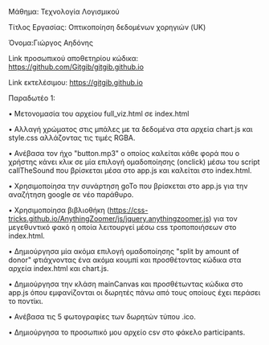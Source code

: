 Μάθημα: Τεχνολογία Λογισμικού

Τίτλος Εργασίας: Οπτικοποίηση δεδομένων χορηγιών (UK)

Όνομα:Γιώργος Αηδόνης

Link προσωπικού αποθετηρίου κώδικα: https://github.com/Gitgib/gitgib.github.io

Link εκτελέσιμου: https://gitgib.github.io

Παραδωτέο 1:

• Μετονομασία του αρχείου full_viz.html σε index.html

• Αλλαγή χρώματος στις μπάλες με τα δεδομένα στα αρχεία chart.js και style.css αλλάζοντας τις τιμές RGBA.

• Ανέβασα τον ήχο "button.mp3" ο οποίος καλείται κάθε φορά που ο χρήστης κάνει κλικ σε μία επιλογή ομαδοποίησης (onclick) μέσω του script callTheSound που βρίσκεται μέσα στο app.js και καλείται στο index.html.

• Χρησιμοποίησα την συνάρτηση goTo που βρίσκεται στο app.js για την αναζήτηση google σε νέο παράθυρο.

• Χρησιμοποίησα βιβλιοθήκη (https://css-tricks.github.io/AnythingZoomer/js/jquery.anythingzoomer.js) για τον μεγεθυντικό φακό η οποία λειτουργεί μέσω css τροποποιήσεων στο index.html.

• Δημιούργησα μία ακόμα επιλογή ομαδοποίησης "split by amount of donor" φτιάχνοντας ένα ακόμα κουμπί και προσθέτοντας κώδικα στα αρχεία index.html και chart.js.

• Δημιούργησα την κλάση mainCanvas και προσθέτωντας κώδικα στο app.js  όπου εμφανίζονται οι δωρητές πάνω από τους οποίους έχει περάσει το ποντίκι.

• Ανέβασα τις 5 φωτογραφίες των δωρητών τύπου .ico.

• Δημιούργησα το προσωπικό μου αρχείο csv στο φάκελο participants.




